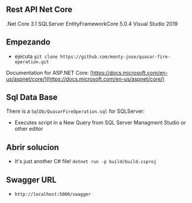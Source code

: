 
## Rest API Net Core

.Net Core 3.1
SQLServer 
EntityFrameworkCore 5.0.4
Visual Studio 2019

## Empezando

- ejecuta  `git clone https://github.com/monty-jose/quasar-fire-operation.git`

Documentation for ASP.NET Core: [https://docs.microsoft.com/en-us/aspnet/core/](https://docs.microsoft.com/en-us/aspnet/core/)

## Sql Data Base

There is a `SqlDb/QuasarFireOperation.sql` for SQLServer:

- Executes script in a New Query from SQL Server Managment Studio or other editor


## Abrir solucion

- It's just another C# file!   `dotnet run -p build/build.csproj`

## Swagger URL

- `http://localhost:5000/swagger`
